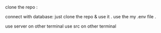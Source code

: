 clone the repo :

connect with database:
just clone the repo & use it .
use the my .env file .

use server on other terminal 
use src on other terminal 
